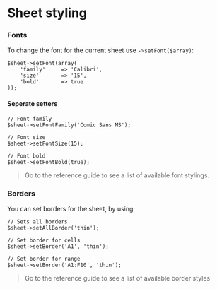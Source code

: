 # Sheet styling

### Fonts

To change the font for the current sheet use `->setFont($array)`:

    $sheet->setFont(array(
        'family'     => 'Calibri',
        'size'       => '15',
        'bold'       => true
    ));

#### Seperate setters

    // Font family
    $sheet->setFontFamily('Comic Sans MS');

    // Font size
    $sheet->setFontSize(15);

    // Font bold
    $sheet->setFontBold(true);

> Go to the reference guide to see a list of available font stylings.

### Borders

You can set borders for the sheet, by using:

    // Sets all borders
    $sheet->setAllBorder('thin');

    // Set border for cells
    $sheet->setBorder('A1', 'thin');

    // Set border for range
    $sheet->setBorder('A1:F10', 'thin');

> Go to the reference guide to see a list of available border styles